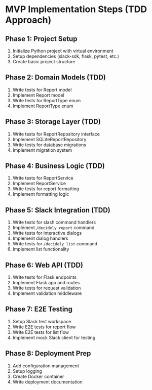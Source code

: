 # MVP Implementation Steps (TDD Approach)

## Phase 1: Project Setup
1. Initialize Python project with virtual environment
2. Setup dependencies (slack-sdk, flask, pytest, etc.)
3. Create basic project structure

## Phase 2: Domain Models (TDD)
1. Write tests for Report model
2. Implement Report model
3. Write tests for ReportType enum
4. Implement ReportType enum

## Phase 3: Storage Layer (TDD)
1. Write tests for ReportRepository interface
2. Implement SQLiteReportRepository
3. Write tests for database migrations
4. Implement migration system

## Phase 4: Business Logic (TDD)
1. Write tests for ReportService
2. Implement ReportService
3. Write tests for report formatting
4. Implement formatting logic

## Phase 5: Slack Integration (TDD)
1. Write tests for slash command handlers
2. Implement `/decidely report` command
3. Write tests for interactive dialogs
4. Implement dialog handlers
5. Write tests for `/decidely list` command
6. Implement list functionality

## Phase 6: Web API (TDD)
1. Write tests for Flask endpoints
2. Implement Flask app and routes
3. Write tests for request validation
4. Implement validation middleware

## Phase 7: E2E Testing
1. Setup Slack test workspace
2. Write E2E tests for report flow
3. Write E2E tests for list flow
4. Implement mock Slack client for testing

## Phase 8: Deployment Prep
1. Add configuration management
2. Setup logging
3. Create Docker container
4. Write deployment documentation